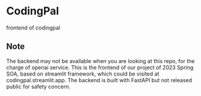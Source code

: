 # CodingPal
frontend of codingpal

## Note
The backend may not be available when you are looking at this repo, for the charge of openai service. This is the frontend of our project of 2023 Spring SOA, based on streamlit framework, which could be visited at codingpal.streamlit.app. The backend is built with FastAPI but not released public for safety concern. 
